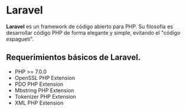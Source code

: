 # Laravel
**Laravel** es un framework de código abierto para PHP. Su filosofía es desarrollar código PHP de forma elegante y simple, evitando el "código espagueti". 

## Requerimientos básicos de Laravel.
* PHP >= 7.0.0
* OpenSSL PHP Extension
* PDO PHP Extension
* Mbstring PHP Extension
* Tokenizer PHP Extension
* XML PHP Extension